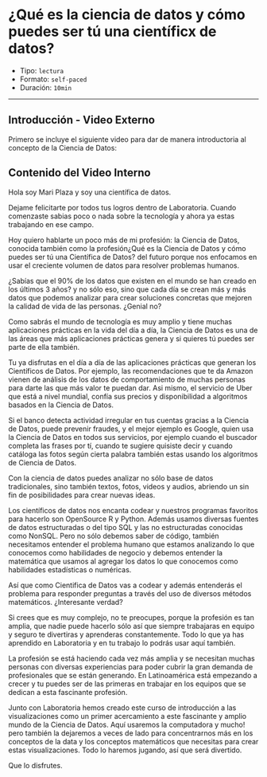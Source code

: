 # ¿Qué es la ciencia de datos y cómo puedes ser tú una científicx de datos?

* Tipo: `lectura`
* Formato: `self-paced`
* Duración: `10min`

***

## Introducción - Video Externo

Primero se incluye el siguiente video para dar de manera introductoria al
concepto de la Ciencia de Datos:

[](https://www.youtube.com/watch?v=D6j3VS1L96o&index=29&list=WL)

## Contenido del Video Interno

Hola soy Mari Plaza y soy una científica de datos.

Dejame felicitarte por todos tus logros dentro de Laboratoria. Cuando comenzaste
sabias poco o nada sobre la tecnología y ahora ya estas trabajando en ese campo.

Hoy quiero hablarte un poco más de mi profesión: la Ciencia de Datos,  conocida
también como la profesión¿Qué es la Ciencia de Datos y cómo puedes ser tú una
Científica de Datos? del futuro porque nos enfocamos en usar el creciente
volumen de datos para resolver problemas humanos.

¿Sabías que el 90% de los datos que existen en el mundo se han creado en los
últimos 3 años? y no sólo eso, sino que cada día se crean más y más datos que
podemos analizar para crear soluciones concretas que mejoren la calidad de vida
de las personas. ¿Genial no?

Como sabrás el mundo de tecnología es muy amplio y tiene muchas aplicaciones
prácticas en la vida del día a día, la Ciencia de Datos es una de las áreas que
más aplicaciones prácticas genera y si quieres tú puedes ser parte de ella
también.

Tu ya disfrutas en el día a día de las aplicaciones prácticas que generan los
Científicos de Datos. Por ejemplo, las recomendaciones que te da Amazon vienen
de análisis de los datos de comportamiento de muchas personas para darte las que
más valor te puedan dar. Asi mismo, el servicio de Uber que está a nivel
mundial, confía sus precios y disponibilidad a algoritmos basados en la Ciencia
de Datos.

Si el banco detecta actividad irregular en tus cuentas gracias a la Ciencia de
Datos, puede prevenir fraudes, y el mejor ejemplo es Google, quien usa la
Ciencia de Datos en todos sus servicios, por ejemplo cuando el buscador completa
las frases por tí, cuando te sugiere quisiste decir y cuando catáloga las fotos
según cierta palabra también estas usando los algoritmos de Ciencia de Datos.

Con la ciencia de datos puedes analizar no sólo base de datos tradicionales,
sino también textos, fotos, videos y audios, abriendo un sin fin de
posibilidades para crear nuevas ideas.

Los científicos de datos nos encanta codear y nuestros programas favoritos para
hacerlo son OpenSource R y Python. Además usamos diversas fuentes de datos
estructuradas o del tipo SQL y las no estructuradas conocidas como NonSQL. Pero
no sólo debemos saber de código, también necesitamos entender el problema humano
que estamos analizando lo que conocemos como habilidades de negocio y debemos
entender la matemática que usamos al agregar los datos lo que conocemos como
habilidades estadísticas o numéricas.

Así que como Cientifica de Datos vas a codear y además entenderás el problema
para responder preguntas a través del uso de diversos métodos matemáticos.
¿Interesante verdad?

Si crees que es muy complejo, no te preocupes, porque la profesión es tan
amplia, que nadie puede hacerlo sólo así que siempre trabajaras en equipo y
seguro te divertiras y aprenderas constantemente. Todo lo que ya has aprendido
en Laboratoria y en tu trabajo lo podrás usar aquí también.

La profesión se está haciendo cada vez más amplia y se necesitan muchas personas
con diversas experiencias para poder cubrir la gran demanda de profesionales que
se están generando. En Latinoamérica está empezando a crecer y tu puedes ser de
las primeras en trabajar en los equipos que se dedican a esta fascinante
profesión.

Junto con Laboratoria hemos creado este curso de introducción a las
visualizaciones como un primer acercamiento a este fascinante y amplio mundo de
la Ciencia de Datos. Aquí usaremos la computadora y mucho! pero también la
dejaremos a veces de lado para concentrarnos más en los conceptos de la data y
los conceptos matemáticos que necesitas para crear estas visualizaciones. Todo
lo haremos jugando, así que será divertido.

Que lo disfrutes.
